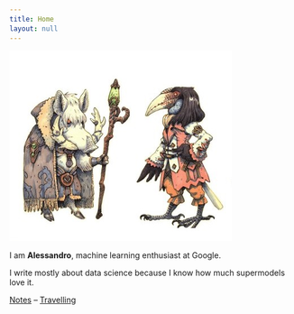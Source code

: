 ```yaml
---
title: Home
layout: null
---
```

<html>
  <head>
    <meta charset="utf-8">
    <title>Home</title>
	<link rel="stylesheet" type="text/css" href="/assets/style.css">
	<link rel="shortcut icon" type="image/png" href="/assets/images/chip.png">
  </head>
  <body>
	<div id="index-container">
		<a href="/notes">
			<img src="/assets/images/index.jpg">
		</a>
		<p>I am <b>Alessandro</b>, machine learning enthusiast at Google.</p>
		<p>I write mostly about data science because I know how much supermodels love it.</p>
		<div id=""><a href="/notes">Notes</a> – <a href="/travelling">Travelling</a></div>
	</div>
  </body>
</html>
